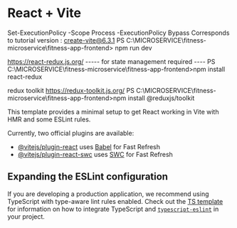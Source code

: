 # React + Vite

Set-ExecutionPolicy -Scope Process -ExecutionPolicy Bypass
Corresponds to tutorial version : create-vite@6.3.1
PS C:\MICROSERVICE\fitness-microservice\fitness-app-frontend> npm run dev

https://react-redux.js.org/
----- for state management required ----
PS C:\MICROSERVICE\fitness-microservice\fitness-app-frontend>npm install react-redux

redux toolkit
https://redux-toolkit.js.org/
PS C:\MICROSERVICE\fitness-microservice\fitness-app-frontend>npm install @reduxjs/toolkit

This template provides a minimal setup to get React working in Vite with HMR and some ESLint rules.

Currently, two official plugins are available:

- [@vitejs/plugin-react](https://github.com/vitejs/vite-plugin-react/blob/main/packages/plugin-react) uses [Babel](https://babeljs.io/) for Fast Refresh
- [@vitejs/plugin-react-swc](https://github.com/vitejs/vite-plugin-react/blob/main/packages/plugin-react-swc) uses [SWC](https://swc.rs/) for Fast Refresh

## Expanding the ESLint configuration

If you are developing a production application, we recommend using TypeScript with type-aware lint rules enabled. Check out the [TS template](https://github.com/vitejs/vite/tree/main/packages/create-vite/template-react-ts) for information on how to integrate TypeScript and [`typescript-eslint`](https://typescript-eslint.io) in your project.

